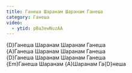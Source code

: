 ```yaml
---
title: Ганеша Шаранам Шаранам Ганеша
category: Ганеша
video:
  - ytid: pBa3ewNuzAA
---
```

{D}Ганеша Шаранам Шаранам Ганеша  
{A}Ганеша Шаранам Шаранам Ганеша  
{D}Ганеша Шаранам Шаранам Ганеша  
{Em}Ганеша Шаранам {A}Шаранам Га{D}неша
